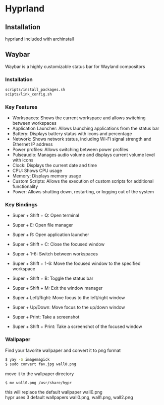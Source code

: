 # Hyprland

## Installation
hyprland included with archinstall  


## Waybar
Waybar is a highly customizable status bar for Wayland compositors

### Installation
```bash
scripts/install_packages.sh  
scipts/link_config.sh
```

### Key Features
- Workspaces: Shows the current workspace and allows switching between workspaces
- Application Launcher: Allows launching applications from the status bar
- Battery: Displays battery status with icons and percentage 
- Network: Shows network status, including Wi-Fi signal strength and Ethernet IP address
- Power profiles: Allows switching between power profiles
- Pulseaudio: Manages audio volume and displays current volume level with icons
- Clock: Displays the current date and time
- CPU: Shows CPU usage
- Memory: Displays memory usage
- Custom Scripts: Allows the execution of custom scripts for additional functionality
- Power: Allows shutting down, restarting, or logging out of the system

### Key Bindings
- Super + Shift + Q: Open terminal
- Super + E: Open file manager
- Super + R: Open application launcher
- Super + Shift + C: Close the focused window
- Super + 1-6: Switch between workspaces
- Super + Shift + 1-6: Move the focused window to the specified workspace
- Super + Shift + B: Toggle the status bar
- Super + Shift + M: Exit the window manager

- Super + Left/Right: Move focus to the left/right window
- Super + Up/Down: Move focus to the up/down window

- Super + Print: Take a screenshot
- Super + Shift + Print: Take a screenshot of the focused window
 
### Wallpaper

Find your favorite wallpaper and convert it to png format
```bash
$ yay -S imagemagick
$ sudo convert fav.jpg wall0.png
```
move it to the wallpaper directory
```bash
$ mv wall0.png /usr/share/hypr
```
this will replace the default wallpaper wall0.png  
hypr uses 3 default wallpapers wall0.png, wall1.png, wall2.png